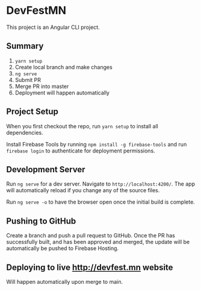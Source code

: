 # DevFestMN

This project is an Angular CLI project.

## Summary

1. `yarn setup`
2. Create local branch and make changes
3. `ng serve`
4. Submit PR
5. Merge PR into master
6. Deployment will happen automatically

## Project Setup

When you first checkout the repo, run `yarn setup` to install all dependencies.

Install Firebase Tools by running `npm install -g firebase-tools` and run `firebase login` to authenticate for deployment permissions.

## Development Server

Run `ng serve` for a dev server. Navigate to `http://localhost:4200/`. The app will automatically reload if you change any of the source files.

Run `ng serve -o` to have the browser open once the initial build is complete.

## Pushing to GitHub

Create a branch and push a pull request to GitHub. Once the PR has successfully built, and has been approved and merged, the update will be automatically be pushed to Firebase Hosting.

## Deploying to live http://devfest.mn website

Will happen automatically upon merge to main.
